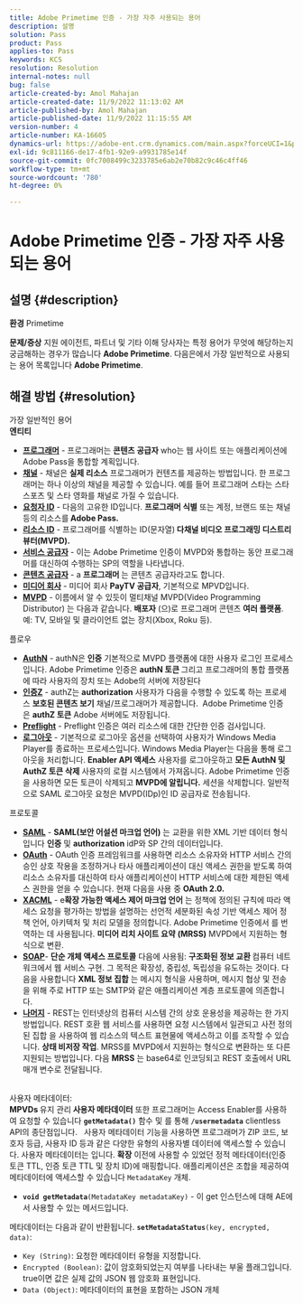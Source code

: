 ```yaml
---
title: Adobe Primetime 인증 - 가장 자주 사용되는 용어
description: 설명
solution: Pass
product: Pass
applies-to: Pass
keywords: KCS
resolution: Resolution
internal-notes: null
bug: false
article-created-by: Amol Mahajan
article-created-date: 11/9/2022 11:13:02 AM
article-published-by: Amol Mahajan
article-published-date: 11/9/2022 11:15:55 AM
version-number: 4
article-number: KA-16605
dynamics-url: https://adobe-ent.crm.dynamics.com/main.aspx?forceUCI=1&pagetype=entityrecord&etn=knowledgearticle&id=4f62ba74-1f60-ed11-9561-6045bd006268
exl-id: 9c811166-de17-4fb1-92e9-a9931785e14f
source-git-commit: 0fc7008499c3233785e6ab2e70b82c9c46c4ff46
workflow-type: tm+mt
source-wordcount: '780'
ht-degree: 0%

---
```


# Adobe Primetime 인증 - 가장 자주 사용되는 용어

## 설명 {#description}

<b>환경</b>
Primetime


<b>문제/증상</b>
지원 에이전트, 파트너 및 기타 이해 당사자는 특정 용어가 무엇에 해당하는지 궁금해하는 경우가 많습니다 <b>Adobe Primetime</b>. 다음은에서 가장 일반적으로 사용되는 용어 목록입니다 <b>Adobe Primetime</b>.


## 해결 방법 {#resolution}

가장 일반적인 용어<br>
<b>엔티티</b>

- <u><b>프로그래머</b></u> - 프로그래머는 <b>콘텐츠 공급자</b> who는 웹 사이트 또는 애플리케이션에 Adobe Pass을 통합할 계획입니다.
- <u><b>채널</b></u> - 채널은 <b>실제 리소스</b> 프로그래머가 컨텐츠를 제공하는 방법입니다. 한 프로그래머는 하나 이상의 채널을 제공할 수 있습니다. 예를 들어 프로그래머 스타는 스타 스포츠 및 스타 영화를 채널로 가질 수 있습니다.
- <u><b>요청자 ID</b></u> - 다음의 고유한 ID입니다. <b>프로그래머 식별</b> 또는 계정, 브랜드 또는 채널 등의 리소스를<b> Adobe Pass. </b>
- <u><b>리소스 ID</b></u> - 프로그래머를 식별하는 ID(문자열)<b> 다채널 비디오 프로그래밍 디스트리뷰터(MVPD). </b>
- <u><b>서비스 공급자</b></u> - 이는 Adobe Primetime 인증이 MVPD와 통합하는 동안 프로그래머를 대신하여 수행하는 SP의 역할을 나타냅니다.
- <u><b>콘텐츠 공급자</b></u> - a <b>프로그래머 </b>는 콘텐츠 공급자라고도 합니다.
- <u><b>미디어 회사</b></u> - 미디어 회사 <b>PayTV 공급자</b>, 기본적으로 MPVD입니다.
- <u><b>MVPD</b></u> - 이름에서 알 수 있듯이 멀티채널 MVPD(Video Programming Distributor) 는 다음과 같습니다. <b>배포자</b> (으)로 프로그래머 콘텐츠 <b>여러 플랫폼</b>. 예: TV, 모바일 및 클라이언트 없는 장치(Xbox, Roku 등).

플로우
- <u><b>AuthN</b></u> - authN은 <b>인증</b> 기본적으로 MVPD 플랫폼에 대한 사용자 로그인 프로세스입니다. Adobe Primetime 인증은 <b>authN 토큰 </b>그리고 프로그래머의 통합 플랫폼에 따라 사용자의 장치 또는 Adobe의 서버에 저장된다
- <u><b>인증Z</b></u> - authZ는 <b>authorization</b> 사용자가 다음을 수행할 수 있도록 하는 프로세스 <b>보호된 콘텐츠 보기</b> 채널/프로그래머가 제공합니다.  Adobe Primetime 인증은 <b>authZ 토큰</b> Adobe 서버에도 저장됩니다.
- <u><b>Preflight</b></u> - Preflight 인증은 여러 리소스에 대한 간단한 인증 검사입니다.
- <u><b>로그아웃</b></u> - 기본적으로 로그아웃 옵션을 선택하여 사용자가 Windows Media Player를 종료하는 프로세스입니다. Windows Media Player는 다음을 통해 로그아웃을 처리합니다. <b>Enabler API 액세스</b> 사용자를 로그아웃하고 <b>모든 AuthN 및 AuthZ 토큰 삭제</b> 사용자의 로컬 시스템에서 가져옵니다. Adobe Primetime 인증을 사용하면 모든 토큰이 삭제되고 <b>MVPD에 알립니다.</b> 세션을 삭제합니다. 일반적으로 SAML 로그아웃 요청은 MVPD(IDp)인 ID 공급자로 전송됩니다.



프로토콜
- <b><u>SAML</u></b> - <b>SAML(보안 어설션 마크업 언어)</b> 는 교환을 위한 XML 기반 데이터 형식입니다 <b>인증</b> 및 <b>authorization</b> idP와 SP 간의 데이터입니다.
- <u><b>OAuth</b></u> - OAuth 인증 프레임워크를 사용하면 리소스 소유자와 HTTP 서비스 간의 승인 상호 작용을 조정하거나 타사 애플리케이션이 대신 액세스 권한을 받도록 하여 리소스 소유자를 대신하여 타사 애플리케이션이 HTTP 서비스에 대한 제한된 액세스 권한을 얻을 수 있습니다. 현재 다음을 사용 중 <b>OAuth 2.0.</b>
- <b><u>XACML</u></b> - e<b>확장 가능한 액세스 제어 마크업 언어</b> 는 정책에 정의된 규칙에 따라 액세스 요청을 평가하는 방법을 설명하는 선언적 세분화된 속성 기반 액세스 제어 정책 언어, 아키텍처 및 처리 모델을 정의합니다. Adobe Primetime 인증에서 를 번역하는 데 사용됩니다. <b>미디어 리치 사이트 요약</b> <b>(MRSS)</b> MVPD에서 지원하는 형식으로 변환.
- <b><u>SOAP</u></b>- <b>단순 개체 액세스 프로토콜</b> 다음에 사용됨: <b>구조화된 정보 교환 </b>컴퓨터 네트워크에서 웹 서비스 구현. 그 목적은 확장성, 중립성, 독립성을 유도하는 것이다. 다음을 사용합니다 <b>XML 정보 집합</b> 는 메시지 형식을 사용하며, 메시지 협상 및 전송을 위해 주로 HTTP 또는 SMTP와 같은 애플리케이션 계층 프로토콜에 의존합니다.
- <u><b>나머지</b></u> - REST는 인터넷상의 컴퓨터 시스템 간의 상호 운용성을 제공하는 한 가지 방법입니다. REST 호환 웹 서비스를 사용하면 요청 시스템에서 일관되고 사전 정의된 집합 을 사용하여 웹 리소스의 텍스트 표현물에 액세스하고 이를 조작할 수 있습니다. <b>상태 비저장 작업</b>. MRSS를 MVPD에서 지원하는 형식으로 변환하는 또 다른 지원되는 방법입니다. 다음 <b>MRSS</b> 는 base64로 인코딩되고 REST 호출에서 URL 매개 변수로 전달됩니다.

<br>사용자 메타데이터:<br>
<b>MPVDs </b>유지 관리<b> 사용자 메타데이터</b> 또한 프로그래머는 Access Enabler를 사용하여 요청할 수 있습니다 <b>`getMetadata()`</b> 함수 및 를 통해 <b>`/usermetadata`</b> clientless API의 종단점입니다.
 
사용자 메타데이터 기능을 사용하면 프로그래머가 ZIP 코드, 보호자 등급, 사용자 ID 등과 같은 다양한 유형의 사용자별 데이터에 액세스할 수 있습니다. 사용자 메타데이터는 입니다. <b>확장</b> 이전에 사용할 수 있었던 정적 메타데이터(인증 토큰 TTL, 인증 토큰 TTL 및 장치 ID)에 매핑합니다. 애플리케이션은 조합을 제공하여 메타데이터에 액세스할 수 있습니다 `MetadataKey` 개체.

- <b>`void getMetadata`</b>`(MetadataKey metadataKey)` - 이 get 인스턴스에 대해 AE에서 사용할 수 있는 메서드입니다.


메타데이터는 다음과 같이 반환됩니다. <b>`setMetadataStatus`</b>`(key, encrypted, data)`:

- `Key (String)`: 요청한 메타데이터 유형을 지정합니다.
- `Encrypted (Boolean)`: 값이 암호화되었는지 여부를 나타내는 부울 플래그입니다. true이면 값은 실제 값의 JSON 웹 암호화 표현입니다.
- `Data (Object)`: 메타데이터의 표현을 포함하는 JSON 개체
